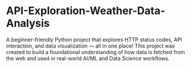 # API-Exploration-Weather-Data-Analysis
A beginner-friendly Python project that explores HTTP status codes, API interaction, and data visualization — all in one place! This project was created to build a foundational understanding of how data is fetched from the web and used in real-world AI/ML and Data Science workflows.
